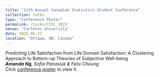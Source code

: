 ```yaml
---
title: "11th Annual Canadian Statistics Student Conference"
collection: talks
type: "Conference Poster"
permalink: /talks/CSSC_2023
venue: "Carleton University"
date: 2023-05-27
location: "Ottawa, ON, Canada"
---
```


Predicting Life Satisfaction from Life Domain Satisfaction: A Clustering Approach to Bottom-up Theories of Subjective Well-being
<br>***Amanda Ng**, Sofia Panasiuk & Felix Cheung*
<br>Click [conference poster](https://amanda-ng518.github.io/files/CSSC_poster.pdf) to view it.
